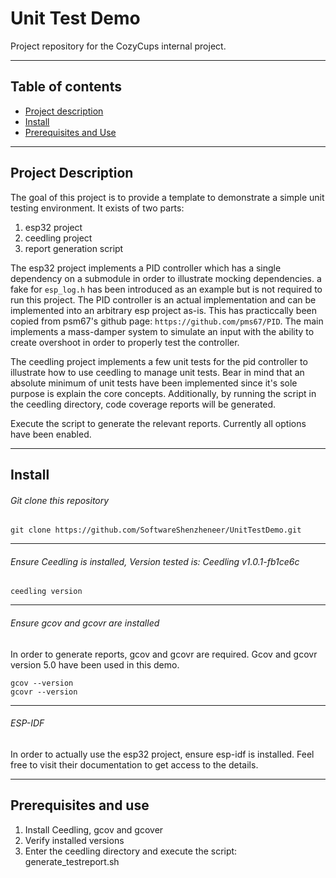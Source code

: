 # Unit Test Demo
Project repository for the CozyCups internal project.
___

## Table of contents
- [Project description](#project-description)
- [Install](#install)
- [Prerequisites and Use](#prerequisites-and-use)
___

## Project Description
The goal of this project is to provide a template to demonstrate a simple unit testing environment. It exists of two parts:
1. esp32 project
2. ceedling project
3. report generation script

The esp32 project implements a PID controller which has a single dependency on a submodule in order to illustrate mocking dependencies. a fake for ```esp_log.h``` has been introduced as an example but is not required to run this project.
The PID controller is an actual implementation and can be implemented into an arbitrary esp project as-is. This has practiccally been copied from psm67's github page: ```https://github.com/pms67/PID```.
The main implements a mass-damper system to simulate an input with the ability to create overshoot in order to properly test the controller.

The ceedling project implements a few unit tests for the pid controller to illustrate how to use ceedling to manage unit tests. Bear in mind that an absolute minimum of unit tests have been implemented since it's sole purpose is explain the core concepts. Additionally, by running the script in the ceedling directory, code coverage reports will be generated.

Execute the script to generate the relevant reports. Currently all options have been enabled.
___

## Install
###### Git clone this repository
```
git clone https://github.com/SoftwareShenzheneer/UnitTestDemo.git
```
___
###### Ensure Ceedling is installed, Version tested is: Ceedling v1.0.1-fb1ce6c
```
ceedling version
```
___
###### Ensure gcov and gcovr are installed
In order to generate reports, gcov and gcovr are required. Gcov and gcovr version 5.0 have been used in this demo.
```
gcov --version
gcovr --version
```
___
###### ESP-IDF
In order to actually use the esp32 project, ensure esp-idf is installed. Feel free to visit their documentation to get access to the details.
___

## Prerequisites and use
1. Install Ceedling, gcov and gcover
2. Verify installed versions
3. Enter the ceedling directory and execute the script: generate_testreport.sh

